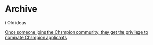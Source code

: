 # Archive

<aside>
ℹ️ Old ideas

</aside>

[Once someone joins the Champion community, they get the privilege to nominate Champion applicants](Archive%20f08a462e61484dbeacf12cf0f9138ecb/Once%20someone%20joins%20the%20Champion%20community,%20they%20ge%207d2f48a6532744d096ef708ccd9f3eac.md)